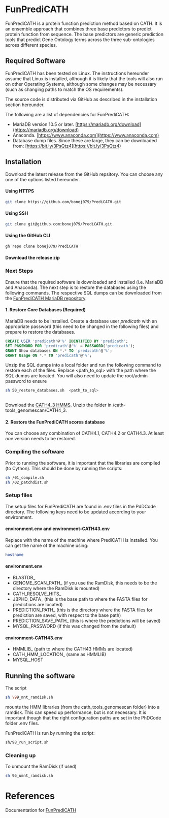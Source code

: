 # FunPrediCATH
FunPrediCATH is a protein function prediction method based on CATH. It is an ensemble approach that combines three base predictors to predict protein function from sequence. The base predictors are generic prediction tools that predict Gene Ontology terms across the three sub-ontologies across different species. 

## Required Software

FunPrediCATH has been tested on Linux. The instructions hereunder assume that Linux is installed, although it is likely that the tools will also run on other Operating Systems, although some changes may be necessary (such as changing paths to match the OS requirements).

The source code is distributed via GitHub as described in the installation section hereunder.

The following are a list of dependencies for FunPrediCATH:

- MariaDB version 10.5 or later. [https://mariadb.org/download](https://mariadb.org/download)
- Anaconda. [https://www.anaconda.com](https://www.anaconda.com)
- Database dump files. Since these are large, they can be downloaded from: [https://bit.ly/3PsQtz4](https://bit.ly/3PsQtz4)


## Installation

Download the latest release from the GitHub repsitory. You can choose any one of the options listed hereunder.

#### Using HTTPS
```bash
git clone https://github.com/bonej079/PrediCATH.git
```


#### Using SSH
```bash
git clone git@github.com:bonej079/PrediCATH.git
```

#### Using the GitHub CLI
```bash
gh repo clone bonej079/PrediCATH
```

#### Download the release zip


### Next Steps

Ensure that the required software is downloaded and installed (i.e. MariaDB and Anaconda). The next step is to restore the databases using the following commands. The respective SQL dumps can be downloaded from the [FunPrediCATH MariaDB repository](https://bit.ly/3PsQtz4).

#### 1. Restore Core Databases (Required)

MariaDB needs to be installed. Create a database user *predicath* with an appropriate password (this need to be changed in the following files) and prepare to restore the databases.

```sql
CREATE USER 'predicath'@'%' IDENTIFIED BY 'predicath';
SET PASSWORD FOR 'predicath'@'%' = PASSWORD('predicath');
GRANT Show databases ON *.* TO 'predicath'@'%';
GRANT Usage ON *.* TO 'predicath'@'%';
```

Unzip the SQL dumps into a local folder and run the following command to restore each of the files. Replace <path_to_sql> with the path where the SQL dumps are located. You will also need to update the root/admin password to ensure 

```bash
sh 50_restore_databases.sh  <path_to_sql>
	
```

Download the [CATH4_3 HMMS](https://bit.ly/3PsQtz4). Unzip the folder in <FunPrediCATH root folder>/cath-tools_genomescan/CATH4_3. 

#### 2. Restore the FunPrediCATH scores database 

You can choose any combination of CATH4.1, CATH4.2 or CATH4.3. At least *one* version needs to be restored.

### Compiling the software

Prior to running the software, it is important that the libraries are compiled (to Cython). This should be done by running the scripts:

```bash
sh /01_compile.sh
sh /02_patchdist.sh
```

### Setup files

The setup files for FunPrediCATH are found in .env files in the PdDCode directory. The following keys need to be updated according to your environment.

#### environment.env and environment-CATH43.env

Replace <HOSTNAME> with the name of the machine where PrediCATH is installed. You can get the name of the machine using:

```bash
hostname
```

#### environment.env

- BLASTDB_<HOSTNAME>
- GENOME_SCAN_PATH_<HOSTNAME> (if you use the RamDisk, this needs to be the directory where the RamDisk is mounted)
- CATH_RESOLVE_HITS_<HOSTNAME>
- JBPHD_DATA_<HOSTNAME> (this is the base path to where the FASTA files for predictions are located)
- PREDICTION_PATH_<HOSTNAME> (this is the directory where the FASTA files for prediction are saved, with respect to the base path)
- PREDICTION_SAVE_PATH_<HOSTNAME> (this is where the predictions will be saved)
- MYSQL_PASSWORD (if this was changed from the default)


#### environment-CATH43.env

- HMMLIB_<HOSTNAME> (path to where the CATH43 HMMs are located)
- CATH_HMM_LOCATION_<HOSTNAME> (same as HMMLIB)
- MYSQL_HOST


## Running the software

The script 

```bash
sh \99_mnt_ramdisk.sh 
```

mounts the HMM libraries (from the cath_tools_genomescan folder) into a ramdisk. This can speed up performance, but is not necessary. It is important though that the right configuration paths are set in the PhDCode folder .env files.

FunPrediCATH is run by running the script:

```bash
sh/98_run_script.sh
```

### Cleaning up

To unmount the RamDisk (if used)

```bash
sh 96_umnt_ramdisk.sh
```

# References


Documentation for [FunPrediCATH](https://github.com/bonej079/PrediCATH/README.md)